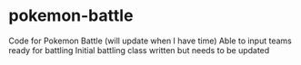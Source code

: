 # pokemon-battle
Code for Pokemon Battle (will update when I have time)
Able to input teams ready for battling
Initial battling class written but needs to be updated
